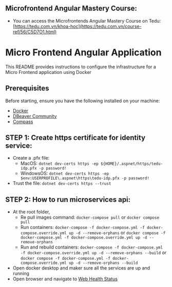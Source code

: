 ## Microfrontend Angular Mastery Course:

- You can access the Microfrontends Angular Mastery Course on Tedu: [https://tedu.com.vn/khoa-hoc](https://tedu.com.vn/course-ref/56/C5D7O1.html)

# Micro Frontend Angular Application

This README provides instructions to configure the infrastructure for a Micro Frontend application using Docker

## Prerequisites

Before starting, ensure you have the following installed on your machine:

- [Docker](https://www.docker.com/get-started)
- [DBeaver Community](https://dbeaver.io/download/)
- [Compass](https://www.mongodb.com/products/tools/compass)


## STEP 1: Create https certificate for identity service:
- Create a .pfx file:
  - MacOS: `dotnet dev-certs https -ep ${HOME}/.aspnet/https/tedu-idp.pfx -p password!`
  - WindowsOS: `dotnet dev-certs https -ep $env:USERPROFILE\.aspnet\https\tedu-idp.pfx -p password!`
- Trust the file: `dotnet dev-certs https --trust`

## STEP 2: How to run microservices api:
- At the root folder,
  - Re pull images command: `docker-compose pull` or `docker compose pull`
  - Run containers: `docker-compose -f docker-compose.yml -f docker-compose.override.yml up -d --remove-orphans` or `docker compose -f docker-compose.yml -f docker-compose.override.yml up -d --remove-orphans`
  - Run and rebuild containers: `docker-compose -f docker-compose.yml -f docker-compose.override.yml up -d --remove-orphans --build` or `docker compose -f docker-compose.yml -f docker-compose.override.yml up -d --remove-orphans --build`
- Open docker desktop and maker sure all the services are up and running
- Open browser and navigate to [Web Health Status](http://localhost:6010/healthchecks-ui#/healthchecks)
